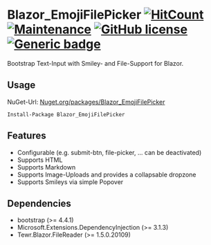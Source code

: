 # Blazor_EmojiFilePicker [![HitCount](http://hits.dwyl.com/wsdt/Blazor_EmojiFilePicker.svg)](http://hits.dwyl.com/wsdt/Blazor_EmojiFilePicker) [![Maintenance](https://img.shields.io/badge/Maintained%3F-yes-green.svg)](https://bitbucket.org/lbesson/ansi-colors) [![GitHub license](https://img.shields.io/github/license/wsdt/Blazor_EmojiFilePicker.svg)](https://github.com/wsdt/Blazor_EmojiFilePicker/blob/master/LICENSE) [![Generic badge](https://img.shields.io/badge/Made%20for-Blazor-blueviolet)](https://dotnet.microsoft.com/apps/aspnet/web-apps/blazor) 

Bootstrap Text-Input with Smiley- and File-Support for Blazor.


## Usage
NuGet-Url: [Nuget.org/packages/Blazor_EmojiFilePicker](https://www.nuget.org/packages/Blazor_EmojiFilePicker)

`Install-Package Blazor_EmojiFilePicker`


## Features
* Configurable (e.g. submit-btn, file-picker, ... can be deactivated)
* Supports HTML
* Supports Markdown
* Supports Image-Uploads and provides a collapsable dropzone
* Supports Smileys via simple Popover

## Dependencies
* bootstrap (>= 4.4.1)
* Microsoft.Extensions.DependencyInjection (>= 3.1.3)
* Tewr.Blazor.FileReader (>= 1.5.0.20109)
